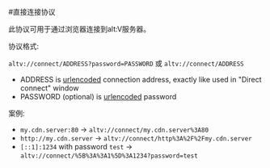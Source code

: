#直接连接协议

此协议可用于通过浏览器连接到alt:V服务器。

协议格式:

`altv://connect/ADDRESS?password=PASSWORD` 或 `altv://connect/ADDRESS`

- ADDRESS is [urlencoded](https://www.urlencoder.org/) connection address, exactly like used in "Direct connect" window
- PASSWORD (optional) is [urlencoded](https://www.urlencoder.org/) password

案例: 

- `my.cdn.server:80` -> `altv://connect/my.cdn.server%3A80`
- `http://my.cdn.server` -> `altv://connect/http%3A%2F%2Fmy.cdn.server`
- `[::1]:1234` with password `test` -> `altv://connect/%5B%3A%3A1%5D%3A1234?password=test`
